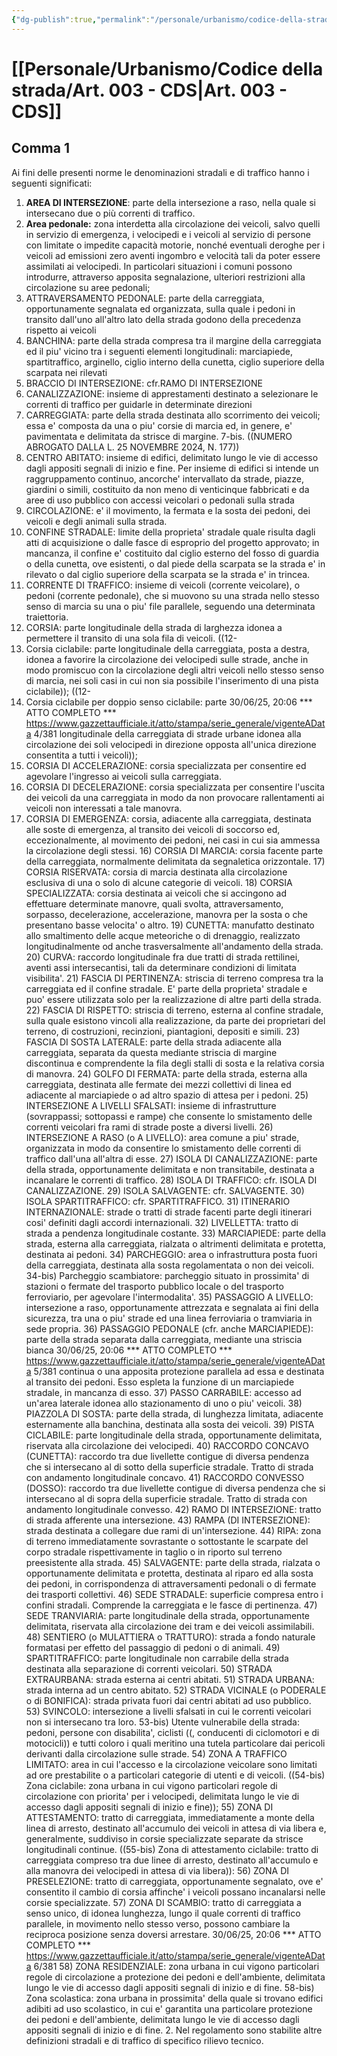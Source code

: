```yaml
---
{"dg-publish":true,"permalink":"/personale/urbanismo/codice-della-strada/art-003-cds/"}
---
```


# [[Personale/Urbanismo/Codice della strada/Art. 003 - CDS\|Art. 003 - CDS]]
## Comma 1

Ai fini delle presenti norme le denominazioni stradali e di traffico hanno i seguenti significati:
1. **AREA DI INTERSEZIONE**: parte della intersezione a raso, nella quale si intersecano due o più correnti di traffico.
2. **Area pedonale:** zona interdetta alla circolazione dei veicoli, salvo quelli in servizio di emergenza, i velocipedi e i veicoli al servizio di persone con limitate o impedite capacità motorie, nonché eventuali deroghe per i veicoli ad emissioni zero aventi ingombro e velocità tali da poter essere assimilati ai velocipedi. In particolari situazioni i comuni possono introdurre, attraverso apposita segnalazione, ulteriori restrizioni alla circolazione su aree pedonali;
3. ATTRAVERSAMENTO PEDONALE: parte della carreggiata, opportunamente segnalata ed organizzata, sulla quale i pedoni in transito dall'uno all'altro lato della strada godono della precedenza rispetto ai veicoli
4. BANCHINA: parte della strada compresa tra il margine della carreggiata ed il piu' vicino tra i seguenti elementi longitudinali: marciapiede, spartitraffico, arginello, ciglio interno della cunetta, ciglio superiore della scarpata nei rilevati
5. BRACCIO DI INTERSEZIONE: cfr.RAMO DI INTERSEZIONE
6. CANALIZZAZIONE: insieme di apprestamenti destinato a selezionare le correnti di traffico per guidarle in determinate direzioni
7. CARREGGIATA: parte della strada destinata allo scorrimento dei veicoli; essa e' composta da una o piu' corsie di marcia ed, in genere, e' pavimentata e delimitata da strisce di margine.
7-bis. ((NUMERO ABROGATO DALLA L. 25 NOVEMBRE 2024, N. 177))
8. CENTRO ABITATO: insieme di edifici, delimitato lungo le vie di accesso dagli appositi segnali di inizio e fine. Per insieme di edifici si intende un raggruppamento continuo, ancorche' intervallato da strade, piazze, giardini o simili, costituito da non meno di venticinque fabbricati e da aree di uso pubblico con accessi veicolari o pedonali sulla strada
9. CIRCOLAZIONE: e' il movimento, la fermata e la sosta dei pedoni, dei veicoli e degli animali sulla strada.
10. CONFINE STRADALE: limite della proprieta' stradale quale risulta dagli atti di acquisizione o dalle fasce di esproprio del progetto approvato; in mancanza, il confine e' costituito dal ciglio esterno del fosso di guardia o della cunetta, ove esistenti, o dal piede della scarpata se la strada e' in rilevato o dal ciglio superiore della scarpata se la strada e' in trincea.
11. CORRENTE DI TRAFFICO: insieme di veicoli (corrente veicolare), o pedoni (corrente pedonale), che si muovono su una strada nello stesso senso di marcia su una o piu' file parallele, seguendo una determinata traiettoria.
12. CORSIA: parte longitudinale della strada di larghezza idonea a permettere il transito di una sola fila di veicoli. ((12-
13. Corsia ciclabile: parte longitudinale della carreggiata, posta a destra, idonea a favorire la circolazione dei velocipedi sulle strade, anche in modo promiscuo con la circolazione degli altri veicoli nello stesso senso di marcia, nei soli casi in cui non sia possibile l'inserimento di una pista ciclabile)); ((12-
14. Corsia ciclabile per doppio senso ciclabile: parte 30/06/25, 20:06 *** ATTO COMPLETO *** https://www.gazzettaufficiale.it/atto/stampa/serie_generale/vigenteAData 4/381 longitudinale della carreggiata di strade urbane idonea alla circolazione dei soli velocipedi in direzione opposta all'unica direzione consentita a tutti i veicoli));
15. CORSIA DI ACCELERAZIONE: corsia specializzata per consentire ed agevolare l'ingresso ai veicoli sulla carreggiata.
16. CORSIA DI DECELERAZIONE: corsia specializzata per consentire l'uscita dei veicoli da una carreggiata in modo da non provocare rallentamenti ai veicoli non interessati a tale manovra.
17. CORSIA DI EMERGENZA: corsia, adiacente alla carreggiata, destinata alle soste di emergenza, al transito dei veicoli di soccorso ed, eccezionalmente, al movimento dei pedoni, nei casi in cui sia ammessa la circolazione degli stessi. 16) CORSIA DI MARCIA: corsia facente parte della carreggiata, normalmente delimitata da segnaletica orizzontale. 17) CORSIA RISERVATA: corsia di marcia destinata alla circolazione esclusiva di una o solo di alcune categorie di veicoli. 18) CORSIA SPECIALIZZATA: corsia destinata ai veicoli che si accingono ad effettuare determinate manovre, quali svolta, attraversamento, sorpasso, decelerazione, accelerazione, manovra per la sosta o che presentano basse velocita' o altro. 19) CUNETTA: manufatto destinato allo smaltimento delle acque meteoriche o di drenaggio, realizzato longitudinalmente od anche trasversalmente all'andamento della strada. 20) CURVA: raccordo longitudinale fra due tratti di strada rettilinei, aventi assi intersecantisi, tali da determinare condizioni di limitata visibilita'. 21) FASCIA DI PERTINENZA: striscia di terreno compresa tra la carreggiata ed il confine stradale. E' parte della proprieta' stradale e puo' essere utilizzata solo per la realizzazione di altre parti della strada. 22) FASCIA DI RISPETTO: striscia di terreno, esterna al confine stradale, sulla quale esistono vincoli alla realizzazione, da parte dei proprietari del terreno, di costruzioni, recinzioni, piantagioni, depositi e simili. 23) FASCIA DI SOSTA LATERALE: parte della strada adiacente alla carreggiata, separata da questa mediante striscia di margine discontinua e comprendente la fila degli stalli di sosta e la relativa corsia di manovra. 24) GOLFO DI FERMATA: parte della strada, esterna alla carreggiata, destinata alle fermate dei mezzi collettivi di linea ed adiacente al marciapiede o ad altro spazio di attesa per i pedoni. 25) INTERSEZIONE A LIVELLI SFALSATI: insieme di infrastrutture (sovrappassi; sottopassi e rampe) che consente lo smistamento delle correnti veicolari fra rami di strade poste a diversi livelli. 26) INTERSEZIONE A RASO (o A LIVELLO): area comune a piu' strade, organizzata in modo da consentire lo smistamento delle correnti di traffico dall'una all'altra di esse. 27) ISOLA DI CANALIZZAZIONE: parte della strada, opportunamente delimitata e non transitabile, destinata a incanalare le correnti di traffico. 28) ISOLA DI TRAFFICO: cfr. ISOLA DI CANALIZZAZIONE. 29) ISOLA SALVAGENTE: cfr. SALVAGENTE. 30) ISOLA SPARTITRAFFICO: cfr. SPARTITRAFFICO. 31) ITINERARIO INTERNAZIONALE: strade o tratti di strade facenti parte degli itinerari cosi' definiti dagli accordi internazionali. 32) LIVELLETTA: tratto di strada a pendenza longitudinale costante. 33) MARCIAPIEDE: parte della strada, esterna alla carreggiata, rialzata o altrimenti delimitata e protetta, destinata ai pedoni. 34) PARCHEGGIO: area o infrastruttura posta fuori della carreggiata, destinata alla sosta regolamentata o non dei veicoli. 34-bis) Parcheggio scambiatore: parcheggio situato in prossimita' di stazioni o fermate del trasporto pubblico locale o del trasporto ferroviario, per agevolare l'intermodalita'. 35) PASSAGGIO A LIVELLO: intersezione a raso, opportunamente attrezzata e segnalata ai fini della sicurezza, tra una o piu' strade ed una linea ferroviaria o tramviaria in sede propria. 36) PASSAGGIO PEDONALE (cfr. anche MARCIAPIEDE): parte della strada separata dalla carreggiata, mediante una striscia bianca 30/06/25, 20:06 *** ATTO COMPLETO *** https://www.gazzettaufficiale.it/atto/stampa/serie_generale/vigenteAData 5/381 continua o una apposita protezione parallela ad essa e destinata al transito dei pedoni. Esso espleta la funzione di un marciapiede stradale, in mancanza di esso. 37) PASSO CARRABILE: accesso ad un'area laterale idonea allo stazionamento di uno o piu' veicoli. 38) PIAZZOLA DI SOSTA: parte della strada, di lunghezza limitata, adiacente esternamente alla banchina, destinata alla sosta dei veicoli. 39) PISTA CICLABILE: parte longitudinale della strada, opportunamente delimitata, riservata alla circolazione dei velocipedi. 40) RACCORDO CONCAVO (CUNETTA): raccordo tra due livellette contigue di diversa pendenza che si intersecano al di sotto della superficie stradale. Tratto di strada con andamento longitudinale concavo. 41) RACCORDO CONVESSO (DOSSO): raccordo tra due livellette contigue di diversa pendenza che si intersecano al di sopra della superficie stradale. Tratto di strada con andamento longitudinale convesso. 42) RAMO DI INTERSEZIONE: tratto di strada afferente una intersezione. 43) RAMPA (DI INTERSEZIONE): strada destinata a collegare due rami di un'intersezione. 44) RIPA: zona di terreno immediatamente sovrastante o sottostante le scarpate del corpo stradale rispettivamente in taglio o in riporto sul terreno preesistente alla strada. 45) SALVAGENTE: parte della strada, rialzata o opportunamente delimitata e protetta, destinata al riparo ed alla sosta dei pedoni, in corrispondenza di attraversamenti pedonali o di fermate dei trasporti collettivi. 46) SEDE STRADALE: superficie compresa entro i confini stradali. Comprende la carreggiata e le fasce di pertinenza. 47) SEDE TRANVIARIA: parte longitudinale della strada, opportunamente delimitata, riservata alla circolazione dei tram e dei veicoli assimilabili. 48) SENTIERO (o MULATTIERA o TRATTURO): strada a fondo naturale formatasi per effetto del passaggio di pedoni o di animali. 49) SPARTITRAFFICO: parte longitudinale non carrabile della strada destinata alla separazione di correnti veicolari. 50) STRADA EXTRAURBANA: strada esterna ai centri abitati. 51) STRADA URBANA: strada interna ad un centro abitato. 52) STRADA VICINALE (o PODERALE o di BONIFICA): strada privata fuori dai centri abitati ad uso pubblico. 53) SVINCOLO: intersezione a livelli sfalsati in cui le correnti veicolari non si intersecano tra loro. 53-bis) Utente vulnerabile della strada: pedoni, persone con disabilita', ciclisti ((, conducenti di ciclomotori e di motocicli)) e tutti coloro i quali meritino una tutela particolare dai pericoli derivanti dalla circolazione sulle strade. 54) ZONA A TRAFFICO LIMITATO: area in cui l'accesso e la circolazione veicolare sono limitati ad ore prestabilite o a particolari categorie di utenti e di veicoli. ((54-bis) Zona ciclabile: zona urbana in cui vigono particolari regole di circolazione con priorita' per i velocipedi, delimitata lungo le vie di accesso dagli appositi segnali di inizio e fine)); 55) ZONA DI ATTESTAMENTO: tratto di carreggiata, immediatamente a monte della linea di arresto, destinato all'accumulo dei veicoli in attesa di via libera e, generalmente, suddiviso in corsie specializzate separate da strisce longitudinali continue. ((55-bis) Zona di attestamento ciclabile: tratto di carreggiata compreso tra due linee di arresto, destinato all'accumulo e alla manovra dei velocipedi in attesa di via libera)): 56) ZONA DI PRESELEZIONE: tratto di carreggiata, opportunamente segnalato, ove e' consentito il cambio di corsia affinche' i veicoli possano incanalarsi nelle corsie specializzate. 57) ZONA DI SCAMBIO: tratto di carreggiata a senso unico, di idonea lunghezza, lungo il quale correnti di traffico parallele, in movimento nello stesso verso, possono cambiare la reciproca posizione senza doversi arrestare. 30/06/25, 20:06 *** ATTO COMPLETO *** https://www.gazzettaufficiale.it/atto/stampa/serie_generale/vigenteAData 6/381 58) ZONA RESIDENZIALE: zona urbana in cui vigono particolari regole di circolazione a protezione dei pedoni e dell'ambiente, delimitata lungo le vie di accesso dagli appositi segnali di inizio e di fine. 58-bis) Zona scolastica: zona urbana in prossimita' della quale si trovano edifici adibiti ad uso scolastico, in cui e' garantita una particolare protezione dei pedoni e dell'ambiente, delimitata lungo le vie di accesso dagli appositi segnali di inizio e di fine. 2. Nel regolamento sono stabilite altre definizioni stradali e di traffico di specifico rilievo tecnico.